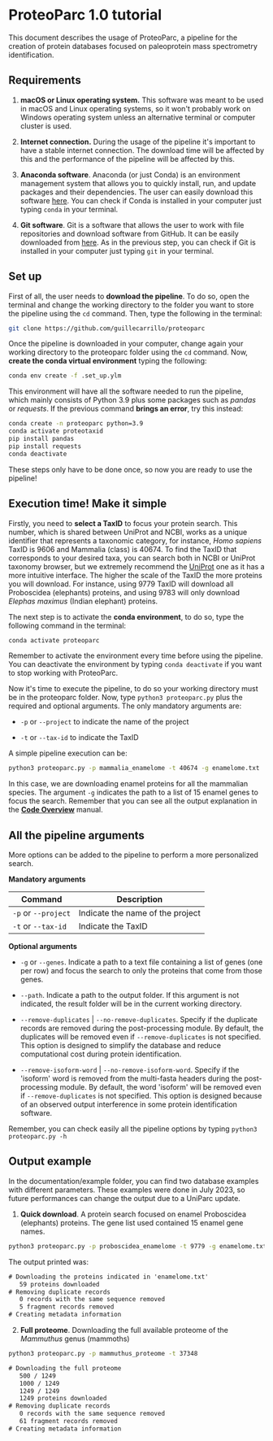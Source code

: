 # ProteoParc 1.0 tutorial

This document describes the usage of ProteoParc, a pipeline for the creation of protein databases focused on paleoprotein mass spectrometry identification.

## Requirements

1.  **macOS or Linux operating system.** This software was meant to be used in macOS and Linux operating systems, so it won't probably work on Windows operating system unless an alternative terminal or computer cluster is used.

2.  **Internet connection.** During the usage of the pipeline it's important to have a stable internet connection. The download time will be affected by this and the performance of the pipeline will be affected by this.

3.  **Anaconda software**. Anaconda (or just Conda) is an environment management system that allows you to quickly install, run, and update packages and their dependencies. The user can easily download this software [here](https://www.anaconda.com/download). You can check if Conda is installed in your computer just typing `conda` in your terminal.

4.  **Git software**. Git is a software that allows the user to work with file repositories and download software from GitHub. It can be easily downloaded from [here](https://git-scm.com). As in the previous step, you can check if Git is installed in your computer just typing `git` in your terminal.

## Set up

First of all, the user needs to **download the pipeline**. To do so, open the terminal and change the working directory to the folder you want to store the pipeline using the `cd` command. Then, type the following in the terminal:

``` bash
git clone https://github.com/guillecarrillo/proteoparc
```

Once the pipeline is downloaded in your computer, change again your working directory to the proteoparc folder using the `cd` command. Now, **create the conda virtual environment** typing the following:

``` bash
conda env create -f .set_up.ylm
```

This environment will have all the software needed to run the pipeline, which mainly consists of Python 3.9 plus some packages such as *pandas* or *requests*. If the previous command **brings an error**, try this instead:

``` bash
conda create -n proteoparc python=3.9
conda activate proteotaxid
pip install pandas
pip install requests
conda deactivate
```

These steps only have to be done once, so now you are ready to use the pipeline!

## Execution time! Make it simple

Firstly, you need to **select a TaxID** to focus your protein search. This number, which is shared between UniProt and NCBI, works as a unique identifier that represents a taxonomic category, for instance, *Homo sapiens* TaxID is 9606 and Mammalia (class) is 40674. To find the TaxID that corresponds to your desired taxa, you can search both in NCBI or UniProt taxonomy browser, but we extremely recommend the [UniProt](https://www.uniprot.org/taxonomy) one as it has a more intuitive interface. The higher the scale of the TaxID the more proteins you will download. For instance, using 9779 TaxID will download all Proboscidea (elephants) proteins, and using 9783 will only download *Elephas maximus* (Indian elephant) proteins.

The next step is to activate the **conda environment**, to do so, type the following command in the terminal:

``` bash
conda activate proteoparc
```

Remember to activate the environment every time before using the pipeline. You can deactivate the environment by typing `conda deactivate` if you want to stop working with ProteoParc.

Now it's time to execute the pipeline, to do so your working directory must be in the proteoparc folder. Now, type `python3 proteoparc.py` plus the required and optional arguments. The only mandatory arguments are:

-   `-p` or `--project` to indicate the name of the project

-   `-t` or `--tax-id` to indicate the TaxID

A simple pipeline execution can be:

``` bash
python3 proteoparc.py -p mammalia_enamelome -t 40674 -g enamelome.txt
```

In this case, we are downloading enamel proteins for all the mammalian species. The argument `-g` indicates the path to a list of 15 enamel genes to focus the search. Remember that you can see all the output explanation in the [**Code Overview**](documentation/code.md) manual.

## All the pipeline arguments

More options can be added to the pipeline to perform a more personalized search.

**Mandatory arguments**

| Command             | Description                      |
|---------------------|----------------------------------|
| `-p` or `--project` | Indicate the name of the project |
| `-t` or `--tax-id`  | Indicate the TaxID               |

**Optional arguments**

-   `-g` or `--genes`. Indicate a path to a text file containing a list of genes (one per row) and focus the search to only the proteins that come from those genes.

-   `--path`. Indicate a path to the output folder. If this argument is not indicated, the result folder will be in the current working directory.

-   `--remove-duplicates` \| `--no-remove-duplicates`. Specify if the duplicate records are removed during the post-processing module. By default, the duplicates will be removed even if `--remove-duplicates` is not specified. This option is designed to simplify the database and reduce computational cost during protein identification.

-   `--remove-isoform-word` \| `--no-remove-isoform-word`. Specify if the 'isoform' word is removed from the multi-fasta headers during the post-processing module. By default, the word 'isoform' will be removed even if `--remove-duplicates` is not specified. This option is designed because of an observed output interference in some protein identification software.

Remember, you can check easily all the pipeline options by typing `python3 proteoparc.py -h`

## Output example

In the documentation/example folder, you can find two database examples with different parameters. These examples were done in July 2023, so future performances can change the output due to a UniParc update.

1.  **Quick download**. A protein search focused on enamel Proboscidea (elephants) proteins. The gene list used contained 15 enamel gene names.

``` bash
python3 proteoparc.py -p proboscidea_enamelome -t 9779 -g enamelome.txt
```

The output printed was:

``` texinfo
# Downloading the proteins indicated in 'enamelome.txt'
   59 proteins downloaded
# Removing duplicate records
   0 records with the same sequence removed
   5 fragment records removed
# Creating metadata information
```

2.  **Full proteome**. Downloading the full available proteome of the *Mammuthus* genus (mammoths)

``` bash
python3 proteoparc.py -p mammuthus_proteome -t 37348
```

``` texinfo
# Downloading the full proteome
   500 / 1249
   1000 / 1249
   1249 / 1249
   1249 proteins downloaded
# Removing duplicate records
   0 records with the same sequence removed
   61 fragment records removed
# Creating metadata information
```
